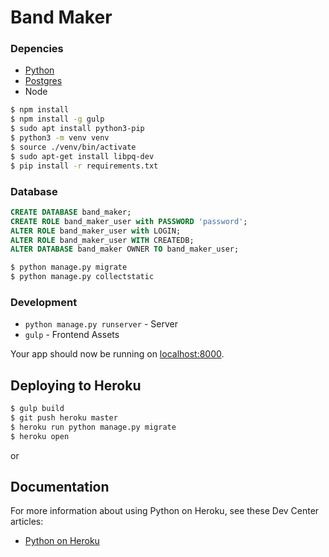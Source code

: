 # Band Maker

### Depencies

* [Python](http://install.python-guide.org)
* [Postgres](https://devcenter.heroku.com/articles/heroku-postgresql#local-setup)
* Node

```sh
$ npm install
$ npm install -g gulp
$ sudo apt install python3-pip
$ python3 -m venv venv
$ source ./venv/bin/activate
$ sudo apt-get install libpq-dev
$ pip install -r requirements.txt
```

### Database

```sql
CREATE DATABASE band_maker;
CREATE ROLE band_maker_user with PASSWORD 'password';
ALTER ROLE band_maker_user with LOGIN;
ALTER ROLE band_maker_user WITH CREATEDB;
ALTER DATABASE band_maker OWNER TO band_maker_user;
```

```sh
$ python manage.py migrate
$ python manage.py collectstatic
```

### Development

* `python manage.py runserver` - Server
* `gulp` - Frontend Assets

Your app should now be running on [localhost:8000](http://localhost:8000/).

## Deploying to Heroku

```sh
$ gulp build
$ git push heroku master
$ heroku run python manage.py migrate
$ heroku open
```
or

## Documentation

For more information about using Python on Heroku, see these Dev Center articles:

- [Python on Heroku](https://devcenter.heroku.com/categories/python)
